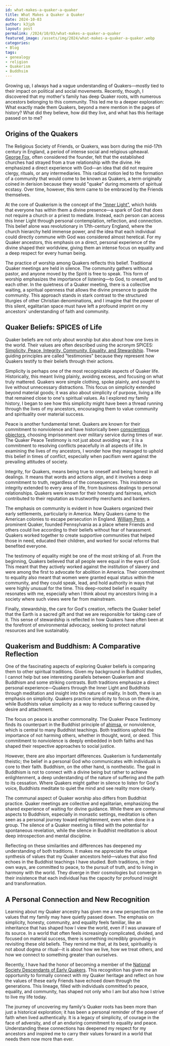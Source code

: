 ```yaml
---
id: what-makes-a-quaker-a-quaker
title: What Makes a Quaker a Quaker
date: 2024-10-03
author: k3jph
layout: post
permalink: /2024/10/03/what-makes-a-quaker-a-quaker
featured_image: /assets/img/2024/what-makes-a-quaker-a-quaker.webp
categories:
- Blog 
tags:
- genealogy
- religion
- Quakerism
- Buddhsim
---
```


Growing up, I always had a vague understanding of Quakers—mostly tied to
their impact on political and social movements. Recently, though, I
discovered that my mother's family has deep Quaker roots, with numerous
ancestors belonging to this community. This led me to a deeper
exploration: What exactly made them Quakers, beyond a mere mention in
the pages of history? What did they believe, how did they live, and what
has this heritage passed on to me?

## Origins of the Quakers

The Religious Society of Friends, or Quakers, was born during the
mid-17th century in England, a period of intense social and religious
upheaval. [George
Fox](https://www.quakersintheworld.org/quakers-in-action/12/George-Fox),
often considered the founder, felt that the established churches had
strayed from a true relationship with the divine. He emphasized a direct
experience with God—an idea that did not require clergy, rituals, or any
intermediaries. This radical notion led to the formation of a community
that would come to be known as Quakers, a term originally coined in
derision because they would "quake" during moments of spiritual ecstasy.
Over time, however, this term came to be embraced by the Friends
themselves.

At the core of Quakerism is the concept of the ["Inner
Light"](https://www.pym.org/faith-and-practice/experience-and-faith/the-light-within/),
which holds that everyone has within them a divine presence—a spark of
God that does not require a church or a priest to mediate. Instead, each
person can access this Inner Light through personal contemplation,
reflection, and connection. This belief alone was revolutionary in
17th-century England, where the church hierarchy held immense power, and
the idea that each individual could directly commune with God was
considered almost heretical. For my Quaker ancestors, this emphasis on a
direct, personal experience of the divine shaped their worldview, giving
them an intense focus on equality and a deep respect for every human
being.

The practice of worship among Quakers reflects this belief. Traditional
Quaker meetings are held in silence. The community gathers without a
pastor, and anyone moved by the Spirit is free to speak. This form of
worship emphasizes the importance of listening—to God, to oneself, and
to each other. In the quietness of a Quaker meeting, there is a
collective waiting, a spiritual openness that allows the divine presence
to guide the community. This approach stands in stark contrast to the
structured liturgies of other Christian denominations, and I imagine
that the power of this silent, egalitarian space must have left a
profound imprint on my ancestors' understanding of faith and community.

## Quaker Beliefs: SPICES of Life

Quaker beliefs are not only about worship but also about how one lives
in the world. Their values are often described using the acronym SPICES:
[Simplicity, Peace, Integrity, Community, Equality, and
Stewardship](https://www.friendsjournal.org/s-p-i-c-e-s-quaker-testimonies/).
These guiding principles are called "testimonies" because they represent
how Quakers testify to their beliefs through their actions.

Simplicity is perhaps one of the most recognizable aspects of Quaker
life. Historically, this meant living plainly, avoiding excess, and
focusing on what truly mattered. Quakers wore simple clothing, spoke
plainly, and sought to live without unnecessary distractions. This focus
on simplicity extended beyond material goods; it was also about
simplicity of purpose, living a life that remained close to one's
spiritual values. As I explored my family history, I began to see how
this simplicity might have been a thread running through the lives of my
ancestors, encouraging them to value community and spirituality over
material success.

Peace is another fundamental tenet. Quakers are known for their
commitment to nonviolence and have historically been [conscientious
objectors](https://www.bbc.co.uk/religion/religions/christianity/subdivisions/quakers_1.shtml),
choosing imprisonment over military service during times of war. The
Quaker Peace Testimony is not just about avoiding war; it is a
commitment to resolving conflicts peacefully in all aspects of life. In
examining the lives of my ancestors, I wonder how they managed to uphold
this belief in times of conflict, especially when pacifism went against
the prevailing attitudes of society.

Integrity, for Quakers, means being true to oneself and being honest in
all dealings. It means that words and actions align, and it involves a
deep commitment to truth, regardless of the consequences. This
insistence on integrity extended to every area of life, from business
dealings to personal relationships. Quakers were known for their honesty
and fairness, which contributed to their reputation as trustworthy
merchants and bankers.

The emphasis on community is evident in how Quakers organized their
early settlements, particularly in America. Many Quakers came to the
American colonies to escape persecution in England. [William
Penn](https://www.pennsburymanor.org/history/william-penn-and-american-history/),
a prominent Quaker, founded Pennsylvania as a place where Friends and
others could live according to their beliefs without fear of harassment.
Quakers worked together to create supportive communities that helped
those in need, educated their children, and worked for social reforms
that benefited everyone.

The testimony of equality might be one of the most striking of all. From
the beginning, Quakers believed that all people were equal in the eyes
of God. This meant that they actively worked against the institution of
slavery and were among the first to advocate for abolition in America.
Their commitment to equality also meant that women were granted equal
status within the community, and they could speak, lead, and hold
authority in ways that were highly unusual for the time. This
deep-rooted belief in equality resonates with me, especially when I
think about my ancestors living in a society where such views were far
from mainstream.

Finally, stewardship, the care for God's creation, reflects the Quaker
belief that the Earth is a sacred gift and that we are responsible for
taking care of it. This sense of stewardship is reflected in how Quakers
have often been at the forefront of environmental advocacy, seeking to
protect natural resources and live sustainably.

## Quakerism and Buddhism: A Comparative Reflection

One of the fascinating aspects of exploring Quaker beliefs is comparing
them to other spiritual traditions. Given my background in Buddhist
studies, I cannot help but see interesting parallels between Quakerism
and Buddhism and some striking contrasts. Both traditions emphasize a
direct personal experience—Quakers through the Inner Light and Buddhists
through meditation and insight into the nature of reality. In both,
there is an emphasis on simplicity. Quakers practice simplicity to focus
on the divine, while Buddhists value simplicity as a way to reduce
suffering caused by desire and attachment.

The focus on peace is another commonality. The Quaker Peace Testimony
finds its counterpart in the Buddhist principle of
[ahimsa](https://en.wikipedia.org/wiki/Ahimsa), or nonviolence, which is
central to many Buddhist teachings. Both traditions uphold the
importance of not harming others, whether in thought, word, or deed.
This commitment to nonviolence is deeply embedded in both faiths and has
shaped their respective approaches to social justice.

However, there are also important differences. Quakerism is
fundamentally theistic; the belief in a personal God who communicates
with individuals is core to their faith. Buddhism, on the other hand, is
nontheistic. The goal in Buddhism is not to connect with a divine being
but rather to achieve enlightenment, a deep understanding of the nature
of suffering and the path to its cessation. Where Quakers might gather
in silence to listen for God's voice, Buddhists meditate to quiet the
mind and see reality more clearly.

The communal aspect of Quaker worship also differs from Buddhist
practice. Quaker meetings are collective and egalitarian, emphasizing
the shared experience of waiting for divine guidance. While there are
communal aspects to Buddhism, especially in monastic settings,
meditation is often seen as a personal journey toward enlightenment,
even when done in a group. The silence of a Quaker meeting is filled
with the potential for spontaneous revelation, while the silence in
Buddhist meditation is about deep introspection and mental discipline.

Reflecting on these similarities and differences has deepened my
understanding of both traditions. It makes me appreciate the unique
synthesis of values that my Quaker ancestors held—values that also find
echoes in the Buddhist teachings I have studied. Both traditions, in
their own ways, are committed to peace, to the pursuit of truth, and to
living in harmony with the world. They diverge in their cosmologies but
converge in their insistence that each individual has the capacity for
profound insight and transformation.

## A Personal Connection and New Recognition

Learning about my Quaker ancestry has given me a new perspective on the
values that my family may have quietly passed down. The emphasis on
simplicity, honesty, community, and equality feels familiar, like an
inheritance that has shaped how I view the world, even if I was unaware
of its source. In a world that often feels increasingly complicated,
divided, and focused on material success, there is something incredibly
grounding in revisiting these old beliefs. They remind me that, at its
best, spirituality is not about dogma or ritual--it is about how we
live, how we treat others, and how we connect to something greater than
ourselves.

Recently, I have had the honor of becoming a member of the [National
Society Descendants of Early Quakers](/family/nsdeq). This recognition
has given me an opportunity to formally connect with my Quaker heritage
and reflect on how the values of these early Friends have echoed down
through the generations. This lineage, filled with individuals committed
to peace, equality, and community, has shaped not only who I am but also
how I strive to live my life today.

The journey of uncovering my family's Quaker roots has been more than
just a historical exploration; it has been a personal reminder of the
power of faith when lived authentically. It is a legacy of simplicity,
of courage in the face of adversity, and of an enduring commitment to
equality and peace. Understanding these connections has deepened my
respect for my ancestors and inspired me to carry their values forward
in a world that needs them now more than ever.

